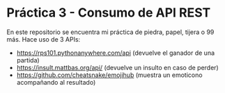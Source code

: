 # Práctica 3 - Consumo de API REST
En este repositorio se encuentra mi práctica de piedra, papel, tijera o 99 más.
Hace uso de 3 APIs:
- https://rps101.pythonanywhere.com/api (devuelve el ganador de una partida)
- https://insult.mattbas.org/api/ (devuelve un insulto en caso de perder)
- https://github.com/cheatsnake/emojihub (muestra un emoticono acompañando al resultado)
